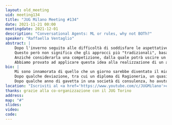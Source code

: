 ```yaml
---
layout: old_meeting
uid: meeting134
title: "JUG Milano Meeting #134"
date: 2021-11-21 00:00
meetingdate: 2021-12-01
description: "Conversational Agents: ML or rules, why not BOTh?"
speaker: "Raffaella Ventaglio"
abstract: |
    Dopo l'inverno seguito alle difficoltà di soddisfare le aspettative, spesso irrealistiche, dei primi sistemi pionieristici, l'Intelligenza Artificiale è entrata da qualche anno in una nuova primavera, grazie soprattutto ai successi ottenuti in vari ambiti sfruttando il Deep Learning.
    Questo però non significa che gli approcci più "tradizionali", basati su regole, debbano necessariamente essere considerati ormai obsoleti o superati.
    Anziché considerarla una competizione, dalla quale potrà uscire un solo vincitore, perché non provare a considerarla una collaborazione, tramite la quale costruire un sistema che sia più "intelligente" della somma delle sue parti?
    Abbiamo provato ad applicare questa idea alla realizzazione di un assistente conversazionale e, se avrete la pazienza di ascoltarmi, questa sera vi racconterò com'è andata...
bio: |
    Mi sono innamorata di quello che un giorno sarebbe diventato il mio lavoro a 12 anni, quando ho scritto il mio primo "Ciao Mondo" su un Commodore 64 :)
    Dopo qualche deviazione, tra cui un diploma di Ragioneria, un quasi diploma al Conservatorio e qualche anno di lavoro in banca, sono finalmente tornata al mio primo amore, conseguendo una laurea in Informatica e trasformando in professione quella che fino a quel momento era stata solo un passione.
    Dopo qualche anno di gavetta in una società di consulenza, ho avuto la fortuna di approdare in CELI (ora H-FARM Innovation) dove lavoro (e mi diverto) da oltre tredici anni nel campo dell'analisi e interpretazione del linguaggio naturale. In particolare mi occupo della progettazione e sviluppo di motori di ricerca "semantici" basati su Lucene/Solr, della progettazione di sistemi di analisi e arricchimento di flussi di informazione testuali (classificazione, riconoscimento entità, analisi del sentiment, ...) e, soprattutto negli ultimi anni, della progettazione e sviluppo di assistenti conversazionali.
location: "Iscriviti al <a href='https://www.youtube.com/c/JUGMilano'>canale YouTube di JUG Milano</a> e <a href='https://www.youtube.com/c/JUGTorino'>JUG Torino</a> e <b>clicca la campanella</b> su YouTube: riceverai notifica direttamente da YouTube quando saremo live!"
thanks: grazie alla co-organizzazione con il JUG Torino 
address: 
map: "#"
slides: 
video: 
code:  
---
```

